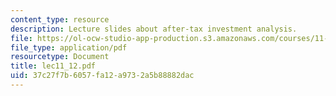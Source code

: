 ```yaml
---
content_type: resource
description: Lecture slides about after-tax investment analysis.
file: https://ol-ocw-studio-app-production.s3.amazonaws.com/courses/11-431j-real-estate-finance-and-investment-fall-2006/37c27f7b6057fa12a9732a5b88882dac_lec11_12.pdf
file_type: application/pdf
resourcetype: Document
title: lec11_12.pdf
uid: 37c27f7b-6057-fa12-a973-2a5b88882dac
---
```

